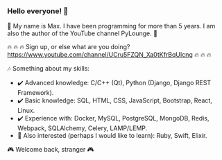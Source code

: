 ### Hello everyone! 👋
:purple_heart: My name is Max. I have been programming for more than 5 years. I am also the author of the YouTube channel PyLounge. :purple_heart: 

:fire: :fire: :fire: Sign up, or else what are you doing? https://www.youtube.com/channel/UCru5FZQN_Xa0tKfrBqUIcng :fire: :fire: :fire:

:notes: Something about my skills:

- :heavy_check_mark: Advanced knowledge: C/C++ (Qt), Python (Django, Django REST Framework).
- :heavy_check_mark: Basic knowledge: SQL, HTML, CSS, JavaScript, Bootstrap, React, Linux.
- :heavy_check_mark: Experience with: Docker, MySQL, PostgreSQL, MongoDB, Redis, Webpack, SQLAlchemy, Celery, LAMP/LEMP.
- :bookmark: Also interested (perhaps I would like to learn): Ruby, Swift, Elixir. 

:video_game: Welcome back, stranger :video_game:
